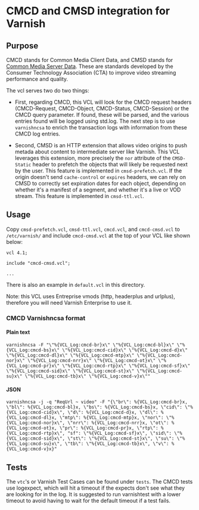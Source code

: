 # CMCD and CMSD integration for Varnish

## Purpose

CMCD stands for Common Media Client Data, and CMSD stands for [Common Media Server Data](https://shop.cta.tech/products/web-application-video-ecosystem-common-media-server-data-cta-5006). These are standards developed by the Consumer Technology Association (CTA) to improve video streaming performance and quality. 

The vcl serves two do two things:

- First, regarding CMCD, this VCL will look for the CMCD request headers (CMCD-Request, CMCD-Object, CMCD-Status, CMCD-Session) or the CMCD query parameter. If found, these will be parsed, and the various entries found will be logged using std.log. The next step is to use `varnishncsa` to enrich the transaction logs with information from these CMCD log entries.

- Second, CMSD is an HTTP extension that allows video origins to push metada about content to intermediate server like Varnish. This VCL leverages this extension, more precisely the `nor` attribute of the `CMSD-Static` header to prefetch the objects that will likely be requested next by the user. This feature is implemented in `cmsd-prefetch.vcl`. If the origin doesn't send `cache-control` or `expires` headers, we can rely on CMSD to correctly set expiration dates for each object, depending on whether it's a manifest of a segment, and whether it's a live or VOD stream. This feature is implemented in `cmsd-ttl.vcl`.

## Usage

Copy `cmsd-prefetch.vcl`, `cmsd-ttl.vcl`, `cmcd.vcl`, and `cmcd-cmsd.vcl` to `/etc/varnish/` and include `cmcd-cmsd.vcl` at the top of your VCL like shown below:

```
vcl 4.1;

include "cmcd-cmsd.vcl";

...
```

There is also an example in `default.vcl` in this directory.

Note: this VCL uses Entreprise vmods (http, headerplus and urlplus), therefore you will need Varnish Enterprise to use it.

### CMCD Varnishncsa format

#### Plain text

```
varnishncsa -F "\"%{VCL_Log:cmcd-br}x\" \"%{VCL_Log:cmcd-bl}x\" \"%{VCL_Log:cmcd-bs}x\" \"%{VCL_Log:cmcd-cid}x\" \"%{VCL_Log:cmcd-d}x\" \"%{VCL_Log:cmcd-dl}x\" \"%{VCL_Log:cmcd-mtp}x\" \"%{VCL_Log:cmcd-nor}x\" \"%{VCL_Log:cmcd-nrr}x\" \"%{VCL_Log:cmcd-ot}x\" \"%{VCL_Log:cmcd-pr}x\" \"%{VCL_Log:cmcd-rtp}x\" \"%{VCL_Log:cmcd-sf}x\" \"%{VCL_Log:cmcd-sid}x\" \"%{VCL_Log:cmcd-st}x\" \"%{VCL_Log:cmcd-su}x\" \"%{VCL_Log:cmcd-tb}x\" \"%{VCL_Log:cmcd-v}x\""
```

#### JSON

```
varnishncsa -j -q "ReqUrl ~ video" -F "{\"br\": %{VCL_Log:cmcd-br}x, \"bl\": %{VCL_Log:cmcd-bl}x, \"bs\": %{VCL_Log:cmcd-bs}x, \"cid\": \"%{VCL_Log:cmcd-cid}x\", \"d\": %{VCL_Log:cmcd-d}x, \"dl\": %{VCL_Log:cmcd-dl}x, \"mtp\": %{VCL_Log:cmcd-mtp}x, \"nor\": \"%{VCL_Log:cmcd-nor}x\", \"nrr\": %{VCL_Log:cmcd-nrr}x, \"ot\": %{VCL_Log:cmcd-ot}x, \"pr\": %{VCL_Log:cmcd-pr}x, \"rtp\": %{VCL_Log:cmcd-rtp}x\", "sf": \"%{VCL_Log:cmcd-sf}x\", \"sid\": \"%{VCL_Log:cmcd-sid}x\", \"st\": \"%{VCL_Log:cmcd-st}x\", \"su\": \"%{VCL_Log:cmcd-su}x\", \"tb\": \"%{VCL_Log:cmcd-tb}x\", \"v\": %{VCL_Log:cmcd-v}x}"
```

## Tests

The `vtc`'s or Varnish Test Cases can be found under `tests`. The CMCD tests use logexpect, which will hit a timeout if the expects don't see what they are looking for in the log. It is suggested to run varnishtest with a lower timeout to avoid having to wait for the default timeout if a test fails.
